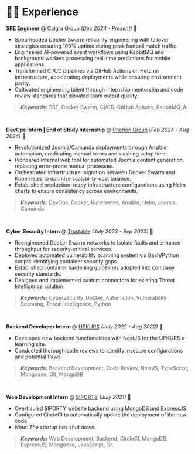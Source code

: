 # 👨‍💻 Experience

**SRE Engineer** @ [Calgra Group](https://www.calgra.com/) _(Dec 2024 - Present)_ 🔗

- Spearheaded Docker Swarm reliability engineering with failover strategies ensuring 100% uptime during peak football match traffic.
- Engineered AI-powered event workflows using RabbitMQ and background workers processing real-time predictions for mobile applications.
- Transformed CI/CD pipelines via GitHub Actions on Hetzner infrastructure, accelerating deployments while ensuring environment parity.
- Cultivated engineering talent through internship mentorship and code review standards that elevated team output quality.
> _**Keywords:**_ SRE, Docker Swarm, CI/CD, GitHub Actions, RabbitMQ, AI

&nbsp;

**DevOps Intern | End of Study Internship** @ [Piterion Group](https://www.piterion.com/en/) _(Feb 2024 - Aug 2024)_ 🔗

- Revolutionized Joomla/Camunda deployments through Ansible automation, eradicating manual errors and slashing setup time.
- Pioneered internal web tool for automated Joomla content generation, replacing error-prone manual processes.
- Orchestrated infrastructure migration between Docker Swarm and Kubernetes to optimize scalability-cost balance.
- Established production-ready infrastructure configurations using Helm charts to ensure consistency across environments.
> _**Keywords:**_ DevOps, Docker, Kubernetes, Ansible, Helm, Joomla, Camunda

&nbsp;

**Cyber Security Intern** @ [Trustable](https://trustable.fr/) _(July 2023 - Sep 2023)_ 🔗

- Reengineered Docker Swarm networks to isolate faults and enhance throughput for security-critical services.
- Deployed automated vulnerability scanning system via Bash/Python scripts identifying container security gaps.
- Established container hardening guidelines adopted into company security standards.
- Designed and implemented custom connectors for existing Threat Intelligence solution.
> _**Keywords:**_ Cybersecurity, Docker, Automation, Vulnerability Scanning, Threat Intelligence, Python

&nbsp;

**Backend Developer Intern** @ [UPKURS](https://www.linkedin.com/company/upkurs/?originalSubdomain=tn) _(July 2022 - Aug 2022)_ 🔗

- Developed new backend functionalities with NestJS for the UPKURS e-learning site.
- Conducted thorough code reviews to identify insecure configurations and potential flaws.  
> _**Keywords:**_ Backend Development, Code Review, NestJS, TypeScript, Mongoose, Git, MongoDB

&nbsp;

**Web Development Intern** @ [SIPORTY](https://www.facebook.com/Siporty.tn/) _(July 2021)_ 🔗

- Overhauled SIPORTY website backend using MongoDB and ExpressJS.
- Configured CircleCI to automatically update the deployment of the new code.  
- _Note: The startup has shut down._  
> _**Keywords:**_ Web Development, Backend, CircleCI, MongoDB, ExpressJS, Mongoose, JavaScript, Git
